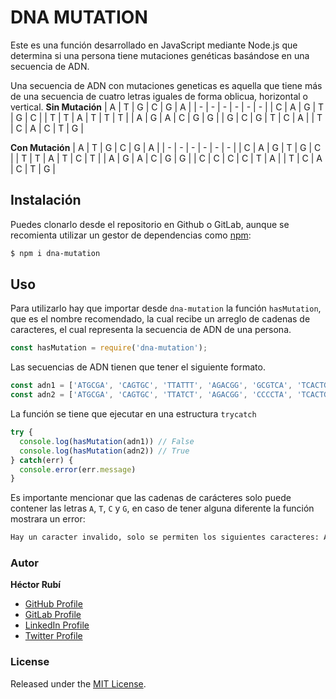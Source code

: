 # DNA MUTATION
Este es una función desarrollado en JavaScript mediante Node.js que determina si una persona tiene mutaciones genéticas basándose en una secuencia de ADN.

Una secuencia de ADN con mutaciones geneticas es aquella que tiene más de una secuencia de cuatro letras iguales de forma oblicua, horizontal o vertical.
**Sin Mutación**
| A | T | G | C | G | A |
| - | - | - | - | - | - |
| C | A | G | T | G | C |
| T | T | A | T | T | T |
| A | G | A | C | G | G |
| G | C | G | T | C | A |
| T | C | A | C | T | G |

**Con Mutación**
| A | T | G | C | G | A |
| - | - | - | - | - | - |
| C | A | G | T | G | C |
| T | T | A | T | C | T |
| A | G | A | C | G | G |
| C | C | C | C | T | A |
| T | C | A | C | T | G |

## Instalación

Puedes clonarlo desde el repositorio en Github o GitLab, aunque se recomienta utilizar un gestor de dependencias como [npm](https://www.npmjs.com/package/dna-mutation):

```sh
$ npm i dna-mutation
```

## Uso

Para utilizarlo hay que importar desde `dna-mutation` la función `hasMutation`, que es el nombre recomendado, la cual recibe un arreglo de cadenas de caracteres, el cual representa la secuencia de ADN de una persona.

```js
const hasMutation = require('dna-mutation');
```

Las secuencias de ADN tienen que tener el siguiente formato.
```js
const adn1 = ['ATGCGA', 'CAGTGC', 'TTATTT', 'AGACGG', 'GCGTCA', 'TCACTG']
const adn2 = ['ATGCGA', 'CAGTGC', 'TTATCT', 'AGACGG', 'CCCCTA', 'TCACTG']
```

La función se tiene que ejecutar en una estructura `trycatch`

```js
try {
  console.log(hasMutation(adn1)) // False
  console.log(hasMutation(adn2)) // True
} catch(err) {
  console.error(err.message)
}
```

Es importante mencionar que las cadenas de carácteres solo puede contener las letras `A`, `T`, `C` y `G`, en caso de tener alguna diferente la función mostrara un error:

```sh
Hay un caracter invalido, solo se permiten los siguientes caracteres: A, T, C, G
```

### Autor

**Héctor Rubí**

* [GitHub Profile](https://github.com/HectorRubi)
* [GitLab Profile](https://gitlab.com/HectorRubi)
* [LinkedIn Profile](https://linkedin.com/in/hector-rubi-garcia)
* [Twitter Profile](https://twitter.com/HectorRubiDev)

### License

Released under the [MIT License](LICENSE).